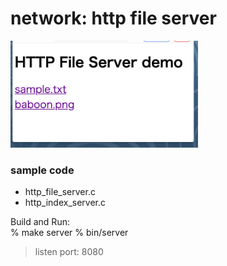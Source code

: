 network: http file server
===============

<img src="https://raw.githubusercontent.com/ohwada/MAC_cpp_Samples/master/network/screenshot/http_file_server.png" width="300" />

### sample code
- http_file_server.c
- http_index_server.c

Build and Run:  
% make server
% bin/server
> listen port: 8080


